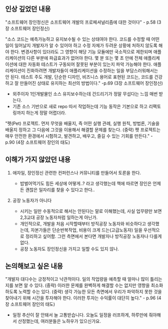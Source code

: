 ## 인상 깊었던 내용

"소프트웨어 장인정신은 소프트웨어 개발의 프로페셔널리즘에 대한 것이다" - p.58 (3장 소프트웨어 장인정신)

"소스 코드는 예측가능하고 유지보수될 수 있는 상태여야 한다. 코드를 수정할 때 어떤 일이 일어날지 개발자가 알 수 있어야 하고 수정 자체가 두려운 상황에 처하지 않도록 해야 한다. 변경사항이 있더라도 그 영향이 해당 기능 모듈에만 국소적으로 제한되며 애플리케이션의 다른 부분에 파급효과가 없어야 한다. 몇 분 또는 몇 초 만에 전체 애플리케이션에 대한 자동화 테스트가 구동되어 잘못된 부분이 있는지 파악 가능해야 한다.
애플리케이션이 진화하려면 개발자들이 애플리케이션을 수정하는 일을 부담스러워해서는 안 된다. 테스트 주도 개발, 단순한 디자인, 비즈니스 용어로 표현된 코드는, 코드를 건강하고 잘 만들어진 상태로 유지하는 최선의 방법이다." -p.69 (3장 소프트웨어 장인정신)
- 외주이자 1인개발물인 소스 유지보수하는데 건드리기가 정말 무섭다는 느낌 매번 받는다.
- 기존 소스 기반으로 새로 repo 따서 작업하는데 기능 동작은 기본으로 하고 리팩토링까지 하는게 정말 어렵더라.

"펫(Pet) 프로젝트. 먼저 무엇을 배울지, 즉 어떤 실행 관례, 실행 원칙, 방법론, 기술을 배울지 정하고 그 다음에 그것을 이용해서 해결할 문제를 찾는다. (중략)
펫 프로젝트는 매우 안전한 환경에서 시험하고, 발견하고, 배우고, 즐길 수 있는 기회를 만든다." - p.90 (4장 소프트웨어 장인의 태도)

## 이해가 가지 않았던 내용

1. 애자일, 장인정신 관련한 컨퍼런스나 커뮤니티를 만들어서 토론을 한다.
   - 밥벌어먹기도 힘든 세상에 어떻게..? 라고 생각했는데 책에 따르면 장인은 언제든 괜찮은 일자리를 찾을 수 있다고 한다..

2. 공장 노동자가 아니다
   - 시키는 일만 수동적으로 해서는 안된다는 말로 이해했는데, 사실 업무량만 보면 2,3교대 공장 노동자처럼 일하는게 아닌가.
   - 개인적으로, 개발을 처음 시작할때부터 방직공장 노동자와 비슷하다고 생각했는데, 자본가들은 단순반복작업, 비용이 크게 드는(고급노동자) 일을 우선적으로 정리하고 싶어함. 
     그런 측면에서 본다면 개발자나 방직공장 노동자나 다를게 없다.     
   - 공장 노동자도 장인정신을 가지고 일할 수도 있지 않나.

## 논의해보고 싶은 내용

"개발자 대다수는 긍정적이고 낙관적이다. 일의 작업량을 예측할 때 얼마나 많이 틀리는지를 보면 알 수 있다.
(중략) 이러한 문제를 완벽하게 해결할 수는 없지만 영향을 최소화하도록 노력할 수는 있다. (중략)
생각 가능한 모든 측면에서 우리가 파악하지 못한 것을 찾아내기 위해 시간을 투자해야 한다. 이러한 투자는 수익률이 대단히 높다." - p.96 (4장 소프트웨어 장인의 태도)
- 일정 추산이 잘 안돼서 늘 고통받습니다. 오늘도 일정을 러프하게, 하루만에 줘야해서 산정했는데, 여러분들은 노하우가 있으신가요.
